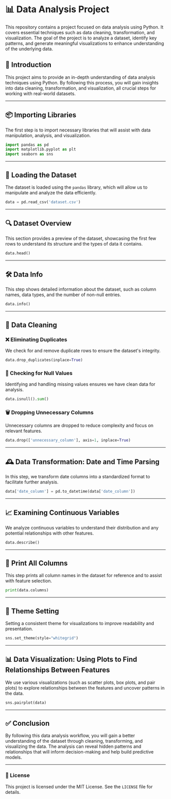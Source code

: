 # 📊 Data Analysis Project

This repository contains a project focused on data analysis using Python. It covers essential techniques such as data cleaning, transformation, and visualization. The goal of the project is to analyze a dataset, identify key patterns, and generate meaningful visualizations to enhance understanding of the underlying data.

## 📖 Introduction
This project aims to provide an in-depth understanding of data analysis techniques using Python. By following this process, you will gain insights into data cleaning, transformation, and visualization, all crucial steps for working with real-world datasets.

---

## 📦 Importing Libraries
The first step is to import necessary libraries that will assist with data manipulation, analysis, and visualization. 

```python
import pandas as pd
import matplotlib.pyplot as plt
import seaborn as sns
```

---

## 📂 Loading the Dataset
The dataset is loaded using the `pandas` library, which will allow us to manipulate and analyze the data efficiently.

```python
data = pd.read_csv('dataset.csv')
```

---

## 🔍 Dataset Overview
This section provides a preview of the dataset, showcasing the first few rows to understand its structure and the types of data it contains.

```python
data.head()
```

---

## 🛠️ Data Info
This step shows detailed information about the dataset, such as column names, data types, and the number of non-null entries.

```python
data.info()
```

---

## 🧹 Data Cleaning

### ❌ Eliminating Duplicates
We check for and remove duplicate rows to ensure the dataset's integrity.

```python
data.drop_duplicates(inplace=True)
```

### 🚨 Checking for Null Values
Identifying and handling missing values ensures we have clean data for analysis.

```python
data.isnull().sum()
```

### 🗑️ Dropping Unnecessary Columns
Unnecessary columns are dropped to reduce complexity and focus on relevant features.

```python
data.drop(['unnecessary_column'], axis=1, inplace=True)
```

---

## 🕰️ Data Transformation: Date and Time Parsing
In this step, we transform date columns into a standardized format to facilitate further analysis.

```python
data['date_column'] = pd.to_datetime(data['date_column'])
```

---

## 📈 Examining Continuous Variables
We analyze continuous variables to understand their distribution and any potential relationships with other features.

```python
data.describe()
```

---

## 📝 Print All Columns
This step prints all column names in the dataset for reference and to assist with feature selection.

```python
print(data.columns)
```

---

## 🎨 Theme Setting
Setting a consistent theme for visualizations to improve readability and presentation.

```python
sns.set_theme(style="whitegrid")
```

---

## 📊 Data Visualization: Using Plots to Find Relationships Between Features
We use various visualizations (such as scatter plots, box plots, and pair plots) to explore relationships between the features and uncover patterns in the data.

```python
sns.pairplot(data)
```

---

## ✅ Conclusion
By following this data analysis workflow, you will gain a better understanding of the dataset through cleaning, transforming, and visualizing the data. The analysis can reveal hidden patterns and relationships that will inform decision-making and help build predictive models.



---

### 📜 License
This project is licensed under the MIT License. See the `LICENSE` file for details.

